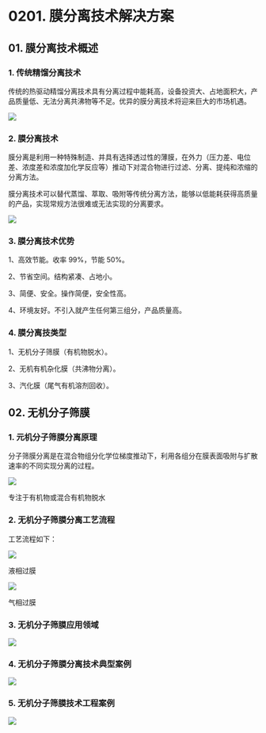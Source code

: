 # 0201. 膜分离技术解决方案

## 01. 膜分离技术概述

### 1. 传统精馏分离技术

传统的热驱动精馏分离技术具有分离过程中能耗高，设备投资大、占地面积大，产品质量低、无法分离共沸物等不足。优异的膜分离技术将迎来巨大的市场机遇。

![](https://raw.githubusercontent.com/dalong0514/selfstudy/master/图片链接/化工设计/2019050.PNG)

### 2. 膜分离技术

膜分离是利用一种特殊制造、并具有选择透过性的薄膜，在外力（压力差、电位差、浓度差和浓度加化学反应等）推动下对混合物进行过滤、分离、提纯和浓缩的分离方法。

膜分离技术可以替代蒸馏、萃取、吸附等传统分离方法，能够以低能耗获得高质量的产品，实现常规方法很难或无法实现的分离要求。

![](https://raw.githubusercontent.com/dalong0514/selfstudy/master/图片链接/化工设计/2019051.PNG)

### 3. 膜分离技术优势

1、高效节能。收率 99%，节能 50%。

2、节省空间。结构紧凑、占地小。

3、简便、安全。操作简便，安全性高。

4、环境友好。不引入就产生任何第三组分，产品质量高。

### 4. 膜分离技类型

1、无机分子筛膜（有机物脱水）。

2、无机有机杂化膜（共沸物分离）。

3、汽化膜（尾气有机溶剂回收）。

## 02. 无机分子筛膜

### 1. 元机分子筛膜分离原理

分子筛膜分离是在混合物组分化学位梯度推动下，利用各组分在膜表面吸附与扩散速率的不同实现分离的过程。

![](https://raw.githubusercontent.com/dalong0514/selfstudy/master/图片链接/工程培训/2019017.PNG)

专注于有机物或混合有机物脱水

### 2. 无机分子筛膜分离工艺流程

工艺流程如下：

![](https://raw.githubusercontent.com/dalong0514/selfstudy/master/图片链接/工程培训/2019018.PNG)

液相过膜

![](https://raw.githubusercontent.com/dalong0514/selfstudy/master/图片链接/工程培训/2019019.PNG)

气相过膜

### 3. 无机分子筛膜应用领域

![](https://raw.githubusercontent.com/dalong0514/selfstudy/master/图片链接/化工设计/2019052.PNG)

### 4. 无机分子筛膜分离技术典型案例

![](https://raw.githubusercontent.com/dalong0514/selfstudy/master/图片链接/化工设计/2019053.PNG)

### 5. 无机分子筛膜技术工程案例

![](https://raw.githubusercontent.com/dalong0514/selfstudy/master/图片链接/化工设计/2019054.PNG)

